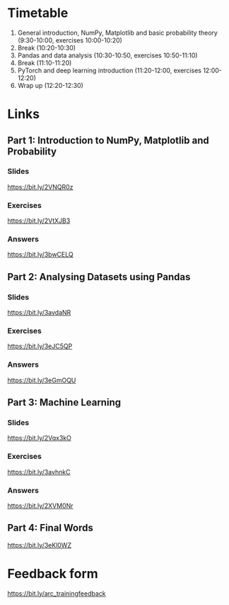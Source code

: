 # Timetable
 1. General introduction, NumPy, Matplotlib and basic probability theory (9:30-10:00, exercises 10:00-10:20)
 2. Break (10:20-10:30)
 3. Pandas and data analysis (10:30-10:50, exercises 10:50-11:10)
 4. Break (11:10-11:20)
 5. PyTorch and deep learning introduction (11:20-12:00, exercises 12:00-12:20)
 6. Wrap up (12:20-12:30)

# Links

## Part 1: Introduction to NumPy, Matplotlib and Probability 
### Slides
<https://bit.ly/2VNQR0z>
 
### Exercises
<https://bit.ly/2VtXJB3>

### Answers
<https://bit.ly/3bwCELQ>

## Part 2: Analysing Datasets using Pandas
### Slides
<https://bit.ly/3avdaNR>
 
### Exercises
<https://bit.ly/3eJC5QP>

### Answers
<https://bit.ly/3eGmOQU>

## Part 3: Machine Learning
### Slides
<https://bit.ly/2Vqx3kO>
 
### Exercises
<https://bit.ly/3avhnkC>

### Answers
<https://bit.ly/2XVM0Nr>

## Part 4: Final Words
<https://bit.ly/3eKl0WZ>


# Feedback form
<https://bit.ly/arc_trainingfeedback>
